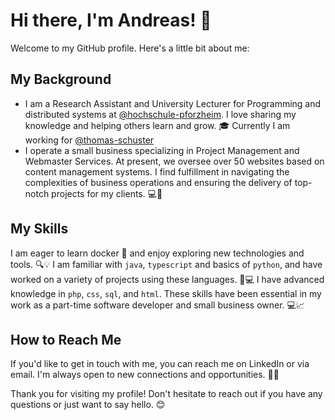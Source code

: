 # Hi there, I'm Andreas! 👋
Welcome to my GitHub profile. Here's a little bit about me:

## My Background
- I am a Research Assistant and University Lecturer for Programming and distributed systems at [@hochschule-pforzheim](https://github.com/hochschule-pforzheim). I love sharing my knowledge and helping others learn and grow. 🎓 Currently I am working for [@thomas-schuster](https://github.com/thomas-schuster)
- I operate a small business specializing in Project Management and Webmaster Services. At present, we oversee over 50 websites based on content management systems. I find fulfillment in navigating the complexities of business operations and ensuring the delivery of top-notch projects for my clients. 💻👔

## My Skills
I am eager to learn docker 🐳 and enjoy exploring new technologies and tools. 🔍💡
I am familiar with `java`, `typescript` and basics of `python`, and have worked on a variety of projects using these languages. 🤝💻
I have advanced knowledge in `php`, `css`, `sql`, and `html`. These skills have been essential in my work as a part-time software developer and small business owner. 💻📈

## How to Reach Me
If you'd like to get in touch with me, you can reach me on LinkedIn or via email. I'm always open to new connections and opportunities. 🤝📩

Thank you for visiting my profile! Don't hesitate to reach out if you have any questions or just want to say hello. 😊
